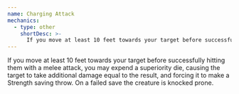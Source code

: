 ```yaml
---
name: Charging Attack
mechanics:
  - type: other
    shortDesc: >-
      If you move at least 10 feet towards your target before successfully hitting them with a melee attack, you may expend a superiority die, causing the target to take additional damage equal to the result, and forcing it to make a Strength saving throw. On a failed save the creature is knocked prone.
---
```

If you move at least 10 feet towards your target before successfully hitting them with a melee attack, you may expend a superiority die, causing the target to take additional damage equal to the result, and forcing it to make a Strength saving throw. On a failed save the creature is knocked prone.
